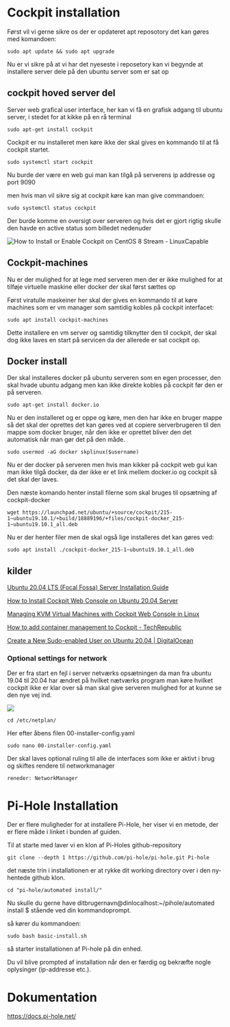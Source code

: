 # Cockpit installation

Først vil vi gerne sikre os der er opdateret apt reposotory det kan gøres med komandoen:

```
sudo apt update && sudo apt upgrade
```

Nu er vi sikre på at vi har det nyeseste i reposetory kan vi begynde at installere server dele på den ubuntu server som er sat op

## cockpit hoved server del

Server web grafical user interface, her kan vi få en grafisk adgang til ubuntu server, i stedet for at kikke på en rå terminal

```
sudo apt-get install cockpit
```

Cockpit er nu installeret men køre ikke der skal gives en kommando til at få cockpit startet.

```
sudo systemctl start cockpit 
```

Nu burde der være en web gui man kan tilgå på serverens ip addresse og port 9090

men hvis man vil sikre sig at cockpit køre kan man give commandoen:

```
sudo systemctl status cockpit 
```

Der burde komme en oversigt over serveren og hvis det er gjort rigtig skulle den havde en active status som billedet nedenuder

![How to Install or Enable Cockpit on CentOS 8 Stream - LinuxCapable](https://www.linuxcapable.com/wp-content/uploads/2021/12/cockpit-systemctl-status-ok-centos-8-stream.png)

## Cockpit-machines

Nu er der mulighed for at lege med serveren men der er ikke mulighed for at tilføje virtuelle maskine eller docker der skal først sættes op

Først viratulle maskeiner her skal der gives en kommando til at køre machines som er vm manager som samtidig kobles på cockpit interfacet:

```
sudo apt install cockpit-machines 
```

Dette installere en vm server og samtidig tilknytter den til cockpit, der skal dog ikke laves en start på servicen da der allerede er sat cockpit op.

## Docker install

Der skal installeres docker på ubuntu serveren som en egen processer, den skal hvade ubuntu adgang men kan ikke direkte kobles på cockpit før den er på serveren.

```
sudo apt-get install docker.io 
```

Nu er den installeret og er oppe og køre, men den har ikke en bruger mappe så det skal der oprettes det kan gøres ved at copiere serverbrugeren til den mappe som docker bruger, når den ikke er oprettet bliver den det automatisk når man gør det på den måde.

```
sudo usermod -aG docker skplinux($username) 
```

Nu er der docker på serveren men hvis man kikker på cockpit web gui kan man ikke tilgå docker, da der ikke er et link mellem docker.io og cockpit så det skal der laves.

Den næste komando henter install filerne som skal bruges til opsætning af cockpit-docker

```
wget https://launchpad.net/ubuntu/+source/cockpit/215-1~ubuntu19.10.1/+build/18889196/+files/cockpit-docker_215-1~ubuntu19.10.1_all.deb 
```

Nu er der henter filer men de skal også lige installeres det kan gøres ved:

```
sudo apt install ./cockpit-docker_215-1~ubuntu19.10.1_all.deb 
```

## kilder

[Ubuntu 20.04 LTS (Focal Fossa) Server Installation Guide](https://www.linuxtechi.com/ubuntu-20-04-lts-server-installation-guide/)

[How to Install Cockpit Web Console on Ubuntu 20.04 Server](https://www.linuxtechi.com/how-to-install-cockpit-on-ubuntu-20-04/)

[Managing KVM Virtual Machines with Cockpit Web Console in Linux](https://www.tecmint.com/manage-kvm-virtual-machines-using-cockpit-web-console/)

[How to add container management to Cockpit - TechRepublic](https://www.techrepublic.com/article/how-to-add-container-management-to-cockpit/)

[Create a New Sudo-enabled User on Ubuntu 20.04 | DigitalOcean](https://www.digitalocean.com/community/tutorials/how-to-create-a-new-sudo-enabled-user-on-ubuntu-20-04-quickstart)

### Optional settings for network

Der er fra start en fejl i server netværks opsætningen da man fra ubuntu 19.04 til 20.04 har ændret på hvilket nætværks program man køre hvilket cockpit ikke er klar over så man skal give serveren mulighed for at kunne se den nye vej ind.

![](file:///C:/Users/rene2377/Downloads/MicrosoftTeams-image.png)

```
cd /etc/netplan/
```

Her efter åbens filen 00-installer-config.yaml

```
sudo nano 00-installer-config.yaml
```

Der skal laves optional ruling til alle de interfaces som ikke er aktivt i brug og skiftes rendere til networkmanager

```
reneder: NetworkManager
```

# Pi-Hole Installation

Der er flere muligheder for at installere Pi-Hole, her viser vi en metode, der er flere måde i linket i bunden af guiden.

Til at starte med laver vi en klon af Pi-Holes github-repository

```
git clone --depth 1 https://github.com/pi-hole/pi-hole.git Pi-hole
```

det næste trin i installationen er at rykke dit working directory over i den ny-hentede github klon.

```
cd "pi-hole/automated install/"
```

Nu skulle du gerne have ditbrugernavn@dinlocalhost:~/pihole/automated install $ stående ved din kommandoprompt.

så kører du kommandoen:

```
sudo bash basic-install.sh
```

så starter installationen af Pi-hole på din enhed.

Du vil blive prompted af installation når den er færdig og bekræfte nogle oplysinger (ip-addresse etc.).

# Dokumentation

https://docs.pi-hole.net/